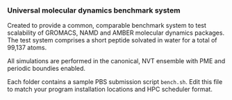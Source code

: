 ### Universal molecular dynamics benchmark system

Created to provide a common, comparable benchmark system to test scalability of GROMACS, NAMD and AMBER molecular dynamics packages. The test system comprises a short peptide solvated in water for a total of 99,137 atoms.

All simulations are performed in the canonical, NVT ensemble with PME and periodic boundies enabled.

Each folder contains a sample PBS submission script ```bench.sh```. Edit this file to match your program installation locations and HPC scheduler format.
